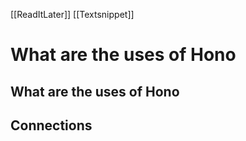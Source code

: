 [[ReadItLater]] [[Textsnippet]]

# What are the uses of Hono

## What are the uses of Hono


## Connections
